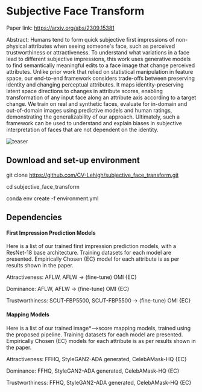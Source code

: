 # Subjective Face Transform

Paper link: https://arxiv.org/abs/2309.15381

Abstract: Humans tend to form quick subjective first impressions of non-physical attributes when seeing someone's face, such as perceived trustworthiness or attractiveness. To understand what variations in a face lead to different subjective impressions, this work uses generative models to find semantically meaningful edits to a face image that change perceived attributes. Unlike prior work that relied on statistical manipulation in feature space, our end-to-end framework considers trade-offs between preserving identity and changing perceptual attributes. It maps identity-preserving latent space directions to changes in attribute scores, enabling transformation of any input face along an attribute axis according to a target change. We train on real and synthetic faces, evaluate for in-domain and out-of-domain images using predictive models and human ratings, demonstrating the generalizability of our approach. Ultimately, such a framework can be used to understand and explain biases in subjective interpretation of faces that are not dependent on the identity.

![teaser](teaser.png)

## Download and set-up environment

git clone https://github.com/CV-Lehigh/subjective_face_transform.git

cd subjective_face_transform

conda env create -f environment.yml

## Dependencies

#### First Impression Prediction Models

Here is a list of our trained first impression prediction models, with a ResNet-18 base architecture. Training datasets for each model are presented. Empirically Chosen {EC} model for each attribute is as per results shown in the paper.

Attractiveness: AFLW, AFLW &#8594; (fine-tune) OMI {EC}

Dominance: AFLW, AFLW &#8594; (fine-tune) OMI {EC}

Trustworthiness: SCUT-FBP5500, SCUT-FBP5500 &#8594; (fine-tune) OMI {EC}

#### Mapping Models

Here is a list of our trained image*-->score mapping models, trained using the proposed pipeline. Training datasets for each model are presented. Empirically Chosen {EC} models for each attribute is as per results shown in the paper.

Attractiveness: FFHQ, StyleGAN2-ADA generated, CelebAMask-HQ {EC}

Dominance: FFHQ, StyleGAN2-ADA generated, CelebAMask-HQ {EC}

Trustworthiness: FFHQ, StyleGAN2-ADA generated, CelebAMask-HQ {EC}
